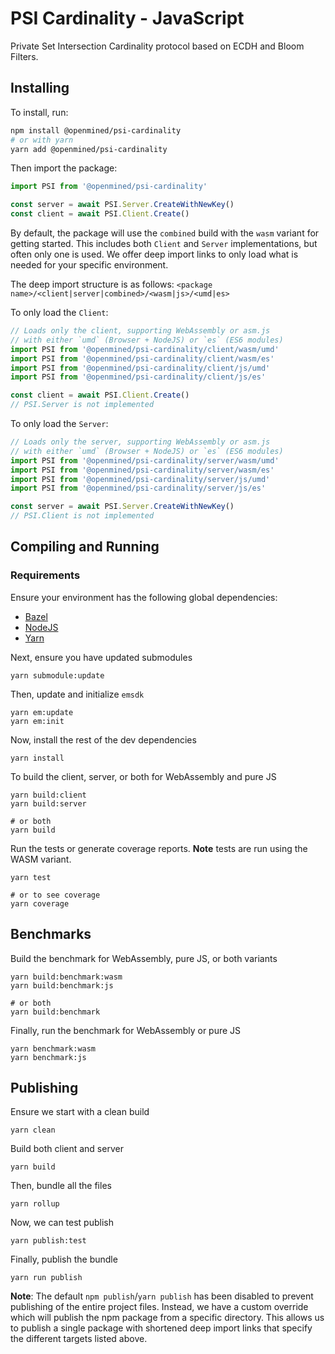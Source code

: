 # PSI Cardinality - JavaScript

Private Set Intersection Cardinality protocol based on ECDH and Bloom Filters.

## Installing

To install, run:

```bash
npm install @openmined/psi-cardinality
# or with yarn
yarn add @openmined/psi-cardinality
```

Then import the package:

```javascript
import PSI from '@openmined/psi-cardinality'

const server = await PSI.Server.CreateWithNewKey()
const client = await PSI.Client.Create()
```

By default, the package will use the `combined` build with the `wasm` variant for getting started.
This includes both `Client` and `Server` implementations, but often only one is used. We offer deep import
links to only load what is needed for your specific environment.

The deep import structure is as follows:
`<package name>/<client|server|combined>/<wasm|js>/<umd|es>`

To only load the `Client`:

```javascript
// Loads only the client, supporting WebAssembly or asm.js
// with either `umd` (Browser + NodeJS) or `es` (ES6 modules)
import PSI from '@openmined/psi-cardinality/client/wasm/umd'
import PSI from '@openmined/psi-cardinality/client/wasm/es'
import PSI from '@openmined/psi-cardinality/client/js/umd'
import PSI from '@openmined/psi-cardinality/client/js/es'

const client = await PSI.Client.Create()
// PSI.Server is not implemented
```

To only load the `Server`:

```javascript
// Loads only the server, supporting WebAssembly or asm.js
// with either `umd` (Browser + NodeJS) or `es` (ES6 modules)
import PSI from '@openmined/psi-cardinality/server/wasm/umd'
import PSI from '@openmined/psi-cardinality/server/wasm/es'
import PSI from '@openmined/psi-cardinality/server/js/umd'
import PSI from '@openmined/psi-cardinality/server/js/es'

const server = await PSI.Server.CreateWithNewKey()
// PSI.Client is not implemented
```

## Compiling and Running

### Requirements

Ensure your environment has the following global dependencies:

- [Bazel](https://bazel.build)
- [NodeJS](https://nodejs.org/en/)
- [Yarn](https://yarnpkg.com/)

Next, ensure you have updated submodules

```
yarn submodule:update
```

Then, update and initialize `emsdk`

```
yarn em:update
yarn em:init
```

Now, install the rest of the dev dependencies

```
yarn install
```

To build the client, server, or both for WebAssembly and pure JS

```
yarn build:client
yarn build:server

# or both
yarn build
```

Run the tests or generate coverage reports. **Note** tests are run using the WASM variant.

```
yarn test

# or to see coverage
yarn coverage
```

## Benchmarks

Build the benchmark for WebAssembly, pure JS, or both variants

```
yarn build:benchmark:wasm
yarn build:benchmark:js

# or both
yarn build:benchmark
```

Finally, run the benchmark for WebAssembly or pure JS

```
yarn benchmark:wasm
yarn benchmark:js
```

## Publishing

Ensure we start with a clean build

`yarn clean`

Build both client and server

`yarn build`

Then, bundle all the files

`yarn rollup`

Now, we can test publish

`yarn publish:test`

Finally, publish the bundle

`yarn run publish`

**Note**: The default `npm publish`/`yarn publish` has been disabled to prevent publishing of the entire project files.
Instead, we have a custom override which will publish the npm package from a specific directory.
This allows us to publish a single package with shortened deep import links that specify the
different targets listed above.
